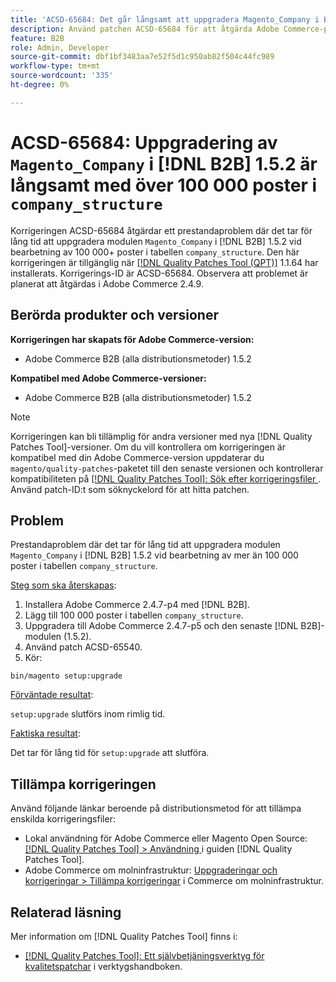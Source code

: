 ```yaml
---
title: 'ACSD-65684: Det går långsamt att uppgradera Magento_Company i B2B 1.5.2 med över 100 000 poster i company_structure'
description: Använd patchen ACSD-65684 för att åtgärda Adobe Commerce-problemet där det tar för lång tid att uppgradera Magento_Company-modulen i B2B 1.5.2 på grund av att ett stort antal poster bearbetas (~100 000+) i tabellen company_structure.
feature: B2B
role: Admin, Developer
source-git-commit: dbf1bf3483aa7e52f5d1c950ab82f504c44fc989
workflow-type: tm+mt
source-wordcount: '335'
ht-degree: 0%

---
```



# ACSD-65684: Uppgradering av `Magento_Company` i [!DNL B2B] 1.5.2 är långsamt med över 100 000 poster i `company_structure`

Korrigeringen ACSD-65684 åtgärdar ett prestandaproblem där det tar för lång tid att uppgradera modulen `Magento_Company` i [!DNL B2B] 1.5.2 vid bearbetning av 100 000+ poster i tabellen `company_structure`. Den här korrigeringen är tillgänglig när [[!DNL Quality Patches Tool (QPT)]](/help/tools/quality-patches-tool/quality-patches-tool-to-self-serve-quality-patches.md) 1.1.64 har installerats. Korrigerings-ID är ACSD-65684. Observera att problemet är planerat att åtgärdas i Adobe Commerce 2.4.9.

## Berörda produkter och versioner

**Korrigeringen har skapats för Adobe Commerce-version:**

* Adobe Commerce B2B (alla distributionsmetoder) 1.5.2

**Kompatibel med Adobe Commerce-versioner:**

* Adobe Commerce B2B (alla distributionsmetoder) 1.5.2

>[!NOTE]
>
>Korrigeringen kan bli tillämplig för andra versioner med nya [!DNL Quality Patches Tool]-versioner. Om du vill kontrollera om korrigeringen är kompatibel med din Adobe Commerce-version uppdaterar du `magento/quality-patches`-paketet till den senaste versionen och kontrollerar kompatibiliteten på [[!DNL Quality Patches Tool]: Sök efter korrigeringsfiler ](https://experienceleague.adobe.com/tools/commerce-quality-patches/index.html). Använd patch-ID:t som söknyckelord för att hitta patchen.

## Problem

Prestandaproblem där det tar för lång tid att uppgradera modulen `Magento_Company` i [!DNL B2B] 1.5.2 vid bearbetning av mer än 100 000 poster i tabellen `company_structure`.

<u>Steg som ska återskapas</u>:

1. Installera Adobe Commerce 2.4.7-p4 med [!DNL B2B].
1. Lägg till 100 000 poster i tabellen `company_structure`.
1. Uppgradera till Adobe Commerce 2.4.7-p5 och den senaste [!DNL B2B]-modulen (1.5.2).
1. Använd patch ACSD-65540.
1. Kör:

```
bin/magento setup:upgrade
```

<u>Förväntade resultat</u>:

`setup:upgrade` slutförs inom rimlig tid.

<u>Faktiska resultat</u>:

Det tar för lång tid för `setup:upgrade` att slutföra.

## Tillämpa korrigeringen

Använd följande länkar beroende på distributionsmetod för att tillämpa enskilda korrigeringsfiler:

* Lokal användning för Adobe Commerce eller Magento Open Source: [[!DNL Quality Patches Tool] > Användning ](/help/tools/quality-patches-tool/usage.md) i guiden [!DNL Quality Patches Tool].
* Adobe Commerce om molninfrastruktur: [Uppgraderingar och korrigeringar > Tillämpa korrigeringar](https://experienceleague.adobe.com/docs/commerce-cloud-service/user-guide/develop/upgrade/apply-patches.html) i Commerce om molninfrastruktur.

## Relaterad läsning

Mer information om [!DNL Quality Patches Tool] finns i:

* [[!DNL Quality Patches Tool]: Ett självbetjäningsverktyg för kvalitetspatchar](/help/tools/quality-patches-tool/quality-patches-tool-to-self-serve-quality-patches.md) i verktygshandboken.
